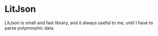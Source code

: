 # LitJson
LitJson is small and fast library, and it always useful to me, until I have to parse polymorphic data.
